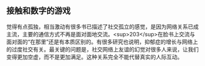 ## 接触和数字的游戏

觉得有点孤独，相当激动有很多书已描述了社交孤立的感觉，是因为网络关系已成主流，主要的通信方式不再是面对面地交流。&lt;sup&gt;203&lt;/sup&gt;在脸书上交流与面对面的“在那里”还是有本质区别的。有很多研究也说明，抑郁症的增长与网络上的过度社交有关。最关键的问题是，社交网络上友谊的幻觉对很多人来说，让我们变得更加空虚，而不是更加满足。这种关系完全不能代替真实的人际互动。